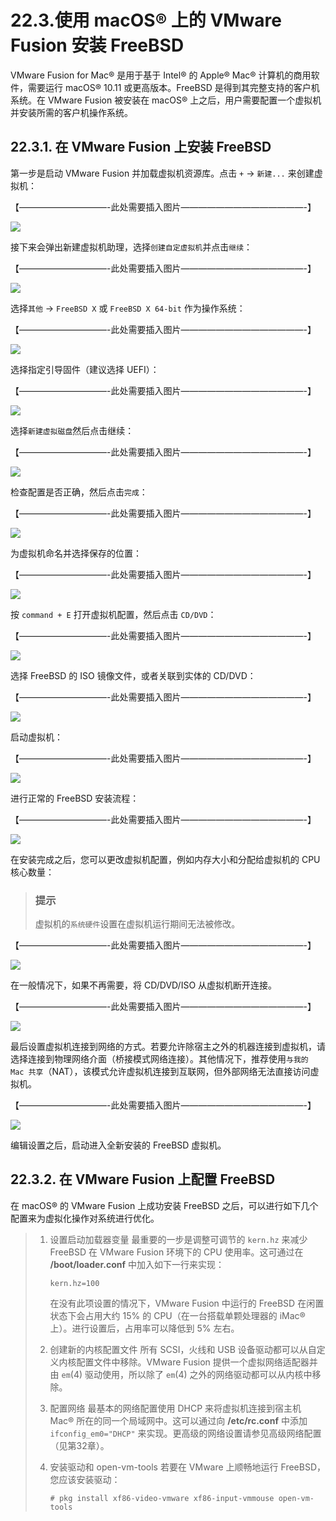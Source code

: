 # 22.3.使用 macOS® 上的 VMware Fusion 安装 FreeBSD

VMware Fusion for Mac® 是用于基于 Intel® 的 Apple® Mac® 计算机的商用软件，需要运行 macOS® 10.11 或更高版本。FreeBSD 是得到其完整支持的客户机系统。在 VMware Fusion 被安装在 macOS® 上之后，用户需要配置一个虚拟机并安装所需的客户机操作系统。

## 22.3.1. 在 VMware Fusion 上安装 FreeBSD

第一步是启动 VMware Fusion 并加载虚拟机资源库。点击 `+` → `新建...` 来创建虚拟机：

【——————————-此处需要插入图片­——————————————-】

![](../.gitbook/assets/vmware-freebsd01.png)

接下来会弹出新建虚拟机助理，选择`创建自定虚拟机`并点击`继续`：

【——————————-此处需要插入图片­——————————————-】

![](../.gitbook/assets/vmware-freebsd02.png)

选择`其他` → `FreeBSD X` 或 `FreeBSD X 64-bit` 作为操作系统：

【——————————-此处需要插入图片­——————————————-】

![](../.gitbook/assets/vmware-freebsd03.png)

选择指定引导固件（建议选择 UEFI）：

【——————————-此处需要插入图片­——————————————-】

![](../.gitbook/assets/vmware-freebsd04.png)

选择`新建虚拟磁盘`然后点击继续：

【——————————-此处需要插入图片­——————————————-】

![](../.gitbook/assets/vmware-freebsd05.png)

检查配置是否正确，然后点击`完成`：

【——————————-此处需要插入图片­——————————————-】

![](../.gitbook/assets/vmware-freebsd06.png)

为虚拟机命名并选择保存的位置：

【——————————-此处需要插入图片­——————————————-】

![](../.gitbook/assets/vmware-freebsd07.png)

按 `command + E` 打开虚拟机配置，然后点击 `CD/DVD`：

【——————————-此处需要插入图片­——————————————-】

![](../.gitbook/assets/vmware-freebsd08.png)

选择 FreeBSD 的 ISO 镜像文件，或者关联到实体的 CD/DVD：

【——————————-此处需要插入图片­——————————————-】

![](../.gitbook/assets/vmware-freebsd09.png)

启动虚拟机：

【——————————-此处需要插入图片­——————————————-】

![](../.gitbook/assets/vmware-freebsd10.png)

进行正常的 FreeBSD 安装流程：

【——————————-此处需要插入图片­——————————————-】

![](../.gitbook/assets/vmware-freebsd11.png)

在安装完成之后，您可以更改虚拟机配置，例如内存大小和分配给虚拟机的 CPU 核心数量：

> ### 提示
>
> 虚拟机的`系统硬件`设置在虚拟机运行期间无法被修改。

【——————————-此处需要插入图片­——————————————-】

![](../.gitbook/assets/vmware-freebsd12.png)

在一般情况下，如果不再需要，将 CD/DVD/ISO 从虚拟机断开连接。

【——————————-此处需要插入图片­——————————————-】

![](../.gitbook/assets/vmware-freebsd09.png)

最后设置虚拟机连接到网络的方式。若要允许除宿主之外的机器连接到虚拟机，请选择连接到物理网络介面（桥接模式网络连接）。其他情况下，推荐使用`与我的 Mac 共享`（NAT），该模式允许虚拟机连接到互联网，但外部网络无法直接访问虚拟机。

【——————————-此处需要插入图片­——————————————-】

![](../.gitbook/assets/vmware-freebsd13.png)

编辑设置之后，启动进入全新安装的 FreeBSD 虚拟机。

## 22.3.2. 在 VMware Fusion 上配置 FreeBSD

在 macOS® 的 VMware Fusion 上成功安装 FreeBSD 之后，可以进行如下几个配置来为虚拟化操作对系统进行优化。

> 1.  设置启动加载器变量 最重要的一步是调整可调节的 `kern.hz` 来减少 FreeBSD 在 VMware Fusion 环境下的 CPU 使用率。这可通过在 **/boot/loader.conf** 中加入如下一行来实现：
>
>     ```
>     kern.hz=100
>     ```
>
>     在没有此项设置的情况下，VMware Fusion 中运行的 FreeBSD 在闲置状态下会占用大约 15% 的 CPU（在一台搭载单颗处理器的 iMac® 上）。进行设置后，占用率可以降低到 5% 左右。
> 2. 创建新的内核配置文件 所有 SCSI，火线和 USB 设备驱动都可以从自定义内核配置文件中移除。VMware Fusion 提供一个虚拟网络适配器并由 `em`(4) 驱动使用，所以除了 `em`(4) 之外的网络驱动都可以从内核中移除。
> 3. 配置网络 最基本的网络配置使用 DHCP 来将虚拟机连接到宿主机 Mac® 所在的同一个局域网中。这可以通过向 **/etc/rc.conf** 中添加 `ifconfig_em0="DHCP"` 来实现。更高级的网络设置请参见高级网络配置（见第32章）。
> 4.  安装驱动和 open-vm-tools 若要在 VMware 上顺畅地运行 FreeBSD，您应该安装驱动：
>
>     ```
>     # pkg install xf86-video-vmware xf86-input-vmmouse open-vm-tools
>     ```
